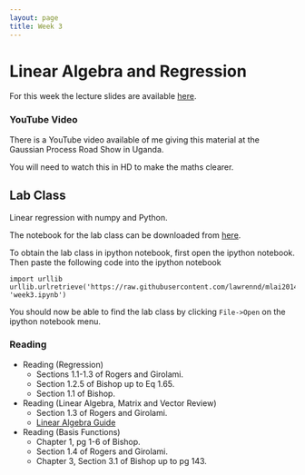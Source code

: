 ```yaml
---
layout: page
title: Week 3
---
```


Linear Algebra and Regression
=============================

For this week the lecture slides are available
[here](./assets/w3_regression.pdf).

### YouTube Video

There is a YouTube video available of me giving this material at the
Gaussian Process Road Show in Uganda.

You will need to watch this in HD to make the maths clearer.

Lab Class
---------

Linear regression with numpy and Python.

The notebook for the lab class can be downloaded from
[here](http://nbviewer.ipython.org/github/lawrennd/mlai2014/blob/master/week3.ipynb).

To obtain the lab class in ipython notebook, first open the ipython
notebook. Then paste the following code into the ipython notebook

    import urllib
    urllib.urlretrieve('https://raw.githubusercontent.com/lawrennd/mlai2014/master/week3.ipynb', 'week3.ipynb')

You should now be able to find the lab class by clicking `File->Open` on
the ipython notebook menu.

### Reading

-   Reading (Regression)
    -   Sections 1.1-1.3 of Rogers and Girolami.
    -   Section 1.2.5 of Bishop up to Eq 1.65.
    -   Section 1.1 of Bishop.
-   Reading (Linear Algebra, Matrix and Vector Review)
    -   Section 1.3 of Rogers and Girolami.
    -   [Linear Algebra
        Guide](http://betterexplained.com/articles/linear-algebra-guide/)
-   Reading (Basis Functions)
    -   Chapter 1, pg 1-6 of Bishop.
    -   Section 1.4 of Rogers and Girolami.
    -   Chapter 3, Section 3.1 of Bishop up to pg 143.

